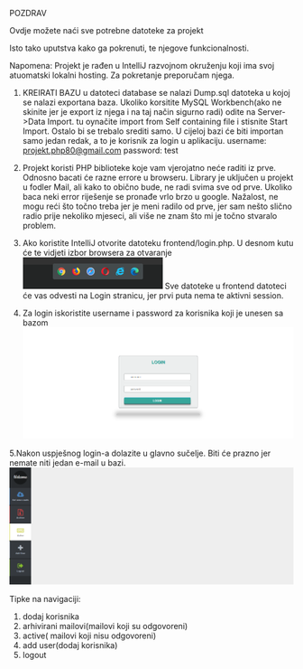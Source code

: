 POZDRAV

Ovdje možete naći sve potrebne datoteke za projekt

Isto tako uputstva kako ga pokrenuti, te njegove funkcionalnosti.

Napomena: Projekt je rađen u IntelliJ razvojnom okruženju koji ima svoj atuomatski lokalni hosting. Za pokretanje preporučam njega.

1. KREIRATI BAZU
u datoteci database se nalazi Dump.sql datoteka u kojoj se nalazi exportana baza. 
Ukoliko korsitite MySQL Workbench(ako ne skinite jer je export iz njega i na taj način sigurno radi) odite na Server->Data Import. tu oynačite import from Self containing file i stisnite Start Import.
Ostalo bi se trebalo srediti samo.
U cijeloj bazi će biti importan samo jedan redak, a to je korisnik za login u aplikaciju. 
  username: projekt.php80@gmail.com
  password: test
  
2. Projekt koristi PHP biblioteke koje vam vjerojatno neće raditi iz prve. Odnosno bacati će razne errore u browseru. Library je uključen u projekt u fodler Mail, 
ali kako to obično bude, ne radi svima sve od prve. Ukoliko baca neki error riješenje se pronađe vrlo brzo u google. Nažalost, ne mogu reći što točno treba jer je meni radilo od prve, jer sam nešto slično radio prije nekoliko mjeseci, ali više ne znam što mi je točno stvaralo problem.
    
3. Ako koristite IntelliJ otvorite datoteku frontend/login.php. U desnom kutu će te vidjeti izbor browsera za otvaranje
![Browsers](/images/browseri.png)
  Sve datoteke u frontend datoteci će vas odvesti na Login stranicu, jer prvi puta nema te aktivni session.

4. Za login iskoristite username i password za korisnika koji je unesen sa bazom
![Login](/images/login.png)

5.Nakon uspješnog login-a dolazite u glavno sučelje. Biti će prazno jer nemate niti jedan e-mail u bazi.
![Sucelje](/images/sucelje.png)

Tipke na navigaciji:
1. dodaj korisnika
2. arhivirani mailovi(mailovi koji su odgovoreni)
3. active( mailovi koji nisu odgovoreni)
4. add user(dodaj korisnika)
5. logout


